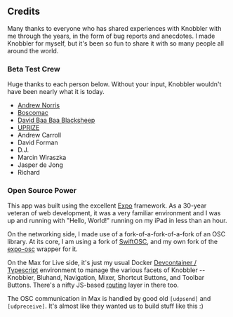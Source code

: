 ## Credits

Many thanks to everyone who has shared experiences with Knobbler with me through the years, in the form of bug reports and anecdotes. I made Knobbler for myself, but it's been so fun to share it with so many people all around the world.

### Beta Test Crew

Huge thanks to each person below. Without your input, Knobbler wouldn't have been nearly what it is today.

- [Andrew Norris](https://andrewnorris.uk/)
- [Boscomac](http://boscomac.free.fr/)
- [David Baa Baa Blacksheep](https://www.youtube.com/watch?v=6YR5sOgt4Eo)
- [UPRIZE](https://open.spotify.com/album/5Cfwba3Xs2eStAyqeBCNya?si=R_EMzXv-R8qHRu9ju-T-_w)
- Andrew Carroll
- David Forman
- D.J.
- Marcin Wiraszka
- Jasper de Jong
- Richard

### Open Source Power

This app was built using the excellent [Expo](https://expo.dev/) framework. As a 30-year veteran of web development, it was a very familiar environment and I was up and running with "Hello, World!" running on my iPad in less than an hour.

On the networking side, I made use of a fork-of-a-fork-of-a-fork of an OSC library. At its core, I am using a fork of [SwiftOSC](https://github.com/soundflix/SwiftOSC), and my own fork of the [expo-osc](https://github.com/zsteinkamp/expo-osc) wrapper for it.

On the Max for Live side, it's just my usual Docker [Devcontainer / Typescript](https://github.com/zsteinkamp/m4l-typescript-base) environment to manage the various facets of Knobbler -- Knobbler, Bluhand, Navigation, Mixer, Shortcut Buttons, and Toolbar Buttons. There's a nifty JS-based [routing](https://github.com/zsteinkamp/m4l-Knobbler4/blob/main/src/router.ts) layer in there too.

The OSC communication in Max is handled by good old `[udpsend]` and `[udpreceive]`. It's almost like they wanted us to build stuff like this :)

